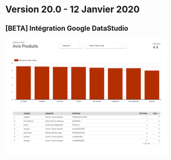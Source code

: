 # Version 20.0 - 12 Janvier 2020



## [BETA] Intégration Google DataStudio

![Exemple de stats Google DataStudio](images/20_0_GoogleDataStudio-1.PNG)
